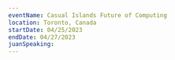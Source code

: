 ```yaml
---
eventName: Casual Islands Future of Computing
location: Toronto, Canada
startDate: 04/25/2023
endDate: 04/27/2023
juanSpeaking: 
---
```

